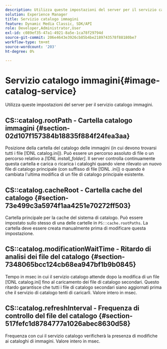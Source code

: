 ```yaml
---
description: Utilizza queste impostazioni del server per il servizio catalogo immagini.
solution: Experience Manager
title: Servizio catalogo immagini
feature: Dynamic Media Classic, SDK/API
role: Developer,Administrator,User
exl-id: c089ef35-47a1-4921-8a5e-1ca78f29794d
source-git-commit: 206e4643e3926cb85b4be2189743578f88180be7
workflow-type: tm+mt
source-wordcount: '203'
ht-degree: 0%

---
```


# Servizio catalogo immagini{#image-catalog-service}

Utilizza queste impostazioni del server per il servizio catalogo immagini.

## CS::catalog.rootPath - Cartella catalogo immagini {#section-02d107f157384b18835f884f24fea3aa}

Posizione della cartella del catalogo delle immagini (in cui devono trovarsi tutti i file [!DNL catalog.ini]). Può essere un percorso assoluto di file o un percorso relativo a *[!DNL install_folder]*. Il server controlla continuamente questa cartella e carica o ricarica i cataloghi quando viene rilevato un nuovo file di catalogo principale (con suffisso di file [!DNL .ini]) o quando è cambiata l&#39;ultima modifica di un file di catalogo principale esistente.

## CS::catalog.cacheRoot - Cartella cache del catalogo {#section-73e499c3a5974f1aa4251e70272ff503}

Cartella principale per la cache del sistema di catalogo. Può essere impostato sullo stesso di una delle cartelle in `PS::cache.rootPaths`. La cartella deve essere creata manualmente prima di modificare questa impostazione.

## CS::catalog.modificationWaitTime - Ritardo di analisi dei file del catalogo {#section-7348065bcc124cb68ea947bf1b9b0845}

Tempo in msec in cui il servizio catalogo attende dopo la modifica di un file [!DNL catalog.ini] fino al caricamento dei file di catalogo secondari. Questo ritardo garantisce che tutti i file di catalogo secondari siano aggiornati prima che il servizio di catalogo tenti di caricarli. Valore intero in msec.

## CS::catalog.refreshInterval - Frequenza di controllo del file del catalogo {#section-517fefc1d8784777a1026abec8630d58}

Frequenza con cui il servizio catalogo verificherà la presenza di modifiche ai cataloghi di immagini. Valore intero in msec.
